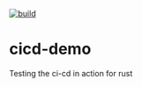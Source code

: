 [![build](https://github.com/saurabh10041998/cicd-demo/actions/workflows/rust.yml/badge.svg)](https://github.com/saurabh10041998/cicd-demo/actions/workflows/rust.yml)
# cicd-demo
Testing the ci-cd in action for rust
